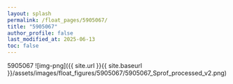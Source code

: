 ```yaml
---
layout: splash
permalink: /float_pages/5905067/
title: "5905067"
author_profile: false
last_modified_at: 2025-06-13
toc: false
---
```

 
5905067
![img-png]({{ site.url }}{{ site.baseurl }}/assets/images/float_figures/5905067/5905067_Sprof_processed_v2.png)